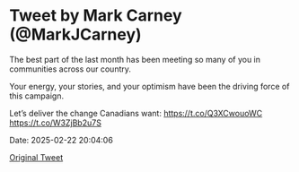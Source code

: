 # Tweet by Mark Carney (@MarkJCarney)

The best part of the last month has been meeting so many of you in communities across our country.

Your energy, your stories, and your optimism have been the driving force of this campaign.

Let’s deliver the change Canadians want: https://t.co/Q3XCwouoWC
https://t.co/W3ZjBb2u7S

Date: 2025-02-22 20:04:06

[Original Tweet](https://x.com/MarkJCarney/status/1893391335987593648)
